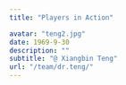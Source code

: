 ```yaml
---
title: "Players in Action"

avatar: "teng2.jpg"
date: 1969-9-30
description: ""
subtitle: "@ Xiangbin Teng"
url: "/team/dr.teng/"
---
```


